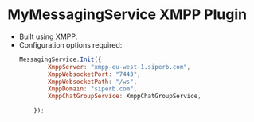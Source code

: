 # MyMessagingService XMPP Plugin
- Built using XMPP. 
- Configuration options required:
    ```javascript
    MessagingService.Init({
            XmppServer: "xmpp-eu-west-1.siperb.com",
            XmppWebsocketPort: "7443",
            XmppWebsocketPath: "/ws",
            XmppDomain: "siperb.com",
            XmppChatGroupService: XmppChatGroupService,

        });
    ```
